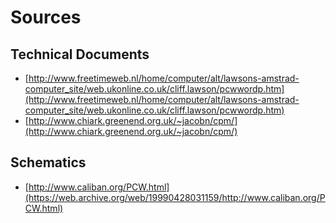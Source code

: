 # Sources

## Technical Documents

* [http://www.freetimeweb.nl/home/computer/alt/lawsons-amstrad-computer_site/web.ukonline.co.uk/cliff.lawson/pcwwordp.htm](http://www.freetimeweb.nl/home/computer/alt/lawsons-amstrad-computer_site/web.ukonline.co.uk/cliff.lawson/pcwwordp.htm)
* [http://www.chiark.greenend.org.uk/~jacobn/cpm/](http://www.chiark.greenend.org.uk/~jacobn/cpm/)

## Schematics

* [http://www.caliban.org/PCW.html](https://web.archive.org/web/19990428031159/http://www.caliban.org/PCW.html)

